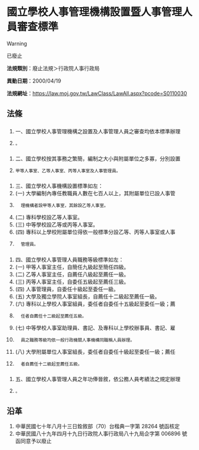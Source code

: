 # 國立學校人事管理機構設置暨人事管理人員審查標準
> [!WARNING]
> 已廢止

**法規類別**：廢止法規＞行政院人事行政局

**異動日期**：2000/04/19  

**法規網址**：https://law.moj.gov.tw/LawClass/LawAll.aspx?pcode=S0110030



## 法條
##### 
1. 一、國立學校人事管理機構之設置及人事管理人員之審查均依本標準辦理
1.     。

##### 
1. 二、國立學校按其事務之繁簡，編制之大小與附屬單位之多寡，分別設置
1.     甲等人事室、乙等人事室、丙等人事室及人事管理員。

##### 
1. 三、國立學校人事機構設置標準如左：
1.  (一) 大學編制內專任教職員人數在七百人以上，其附屬單位已設人事管
1.       理機構者設甲等人事室，其餘設乙等人事室。
1.  (二) 專科學校設乙等人事室。
1.  (三) 中等學校設乙等或丙等人事室。
1.  (四) 專科以上學校附屬單位得依一般標準分設乙等、丙等人事室或人事
1.       管理員。

##### 
1. 四、國立學校人事管理人員職務等級標準如左：
1.  (一) 甲等人事室主任，自簡任九級起至簡任四級。
1.  (二) 乙等人事室主任，自薦任八級起至薦任一級。
1.  (三) 丙等人事室主任，自委任五級起至薦任三級。
1.  (四) 人事管理員，自委任十級起至委任一級。
1.  (五) 大學及獨立學院人事室組長，自薦任十二級起至薦任一級。
1.  (六) 專科以上學校人事室組員，委任者自委任十五級起至委任一級；薦
1.       任者自薦任十二級起至薦任五級。
1.  (七) 中等學校人事室助理員、書記、及專科以上學校辦事員、書記、雇
1.       員之職務等級均依一般行政機關人事機構同職稱人員辦理。
1.  (八) 大學附屬單位人事室組長，委任者自委任十級起至委任一級；薦任
1.       者自薦任十二級起至薦任五級。

##### 
1. 五、國立學校人事管理人員之年功俸晉敘，依公務人員考績法之規定辦理
1.     。

## 沿革
1. 中華民國七十年八月十三日銓敘部（70）台楷典一字第 28264  號函核定
1. 中華民國八十九年四月十九日行政院人事行政局八十九局企字第 006896 號函同意予以廢止
